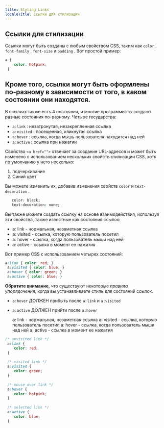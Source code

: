 ```yaml
---
title: Styling Links
localeTitle: Ссылки для стилизации
---
```

## Ссылки для стилизации

Ссылки могут быть созданы с любым свойством CSS, таким как `color` , `font-family` , `font-size` и `padding` . Вот простой пример:

```css
a { 
    color: hotpink; 
 } 
```

## Кроме того, ссылки могут быть оформлены по-разному в зависимости от того, в каком состоянии они находятся.

В ссылках также есть 4 состояния, и многие программисты создают разные состояния по-разному. Четыре государства:

*   `a:link` : незатронутая, незакрепленная ссылка
*   `a:visited` : посещенная, кликнутая ссылка
*   `a:hover` : ссылка, когда мышь пользователя находится над ней
*   `a:active` : ссылка при нажатии

Свойство `<a href="">` отвечает за создание URL-адресов и может быть изменено с использованием нескольких свойств стилизации CSS, хотя по умолчанию у него несколько:

1.  подчеркивание
2.  Синий цвет

Вы можете изменить их, добавив изменения свойств `color` и `text-decoration` .

```css
   color: black; 
   text-decoration: none; 
```

Вы также можете создать ссылку на основе взаимодействия, используя эти свойства, также известные как состояния ссылок:

*   a: link - нормальная, незаметная ссылка
*   a: visited - ссылка, которую пользователь посетил
*   a: hover - ссылка, когда пользователь мыши над ней
*   a: active - ссылка в момент ее нажатия

Вот пример CSS с использованием четырех состояний:

```css
a:link { color: red; } 
 a:visited { color: blue; } 
 a:hover { color: green; } 
 a:active { color: blue; } 
```

**Обратите внимание,** что существуют некоторые _правила упорядочения,_ когда вы устанавливаете стиль для состояний ссылок.

*   `a:hover` ДОЛЖЕН прибыть после `a:link` и `a:visited`
    
*   `a:active` ДОЛЖЕН прийти после `a:hover`
    
    a: link - нормальная, незаметная ссылка a: visited - ссылка, которую пользователь посетил a: hover - ссылка, когда пользователь мыши над ней a: active - ссылка в момент ее нажатия
    

```css
/* unvisited link */ 
 a:link { 
    color: red; 
 } 
 
 /* visited link */ 
 a:visited { 
    color: green; 
 } 
 
 /* mouse over link */ 
 a:hover { 
    color: hotpink; 
 } 
 
 /* selected link */ 
 a:active { 
    color: blue; 
 } 

```